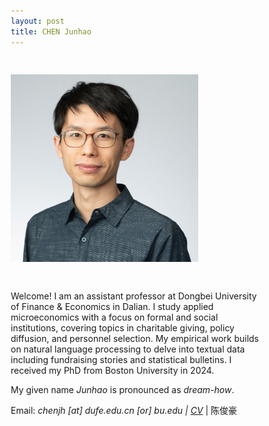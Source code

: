 ```yaml
---
layout: post
title: CHEN Junhao
---
```

<!--
Welcome! I am a job market candidate in economics at Boston University. 
I work mainly on topics in political economy, education, and development. I have expertise in textual analysis and data curation. I am seeking a job to do research in 2023-24.
<p>My given name <i>Junhao</i> is pronounced as <i>dream-how</i>. </p>
<p>Email: <i> chenjh [at] bu.edu | CV </i>  </p>

<img src="/assets/photo/headshot23.jpg" alt="drawing" width="300"/>
-->

<html>
<head>
<meta name="viewport" content="width=device-width, initial-scale=1">
<style>
* {
  box-sizing: border-box;
}

.column {
  float: left;
  padding: 10px;
  height: 300px; /* Should be removed. Only for demonstration */
}

.left {
  width: 33%;
}

.right {
  width: 67%;
}

/* Clear floats after the columns */
.row:after {
  content: "";
  display: table;
  clear: both;
}
</style>
</head>
<body>

<div class="row">
  <div class="column left" style="background-color:transparent;">
    <h2></h2> <!--column 1 title -->
    <p><img src="/assets/photo/headshot23.jpg" alt="drawing" width="300"/></p>
  </div>
  <div class="column right" style="background-color:transparent;">
    <h2></h2> <!--column title -->
    <p>Welcome! I am an assistant professor at Dongbei University of Finance & Economics in Dalian. I study applied microeconomics with a focus on formal and social institutions, covering topics in charitable giving, policy diffusion, and personnel selection. My empirical work builds on natural language processing to delve into textual data including fundraising stories and statistical bulletins. I received my PhD from Boston University in 2024.</p>
    
<p>My given name <i>Junhao</i> is pronounced as <i>dream-how</i>. </p>
<p>Email: <i> chenjh [at] dufe.edu.cn [or] bu.edu | <a href="https://www.dropbox.com/scl/fi/dte4a3f0cufqslp6qa2wl/Chen_Junhao_CV.pdf?rlkey=vmy8lbjxmntjhjloniw7muook&dl=0">CV</a> </i> | 陈俊豪 </p>
  </div>
</div>

</body>
</html>


